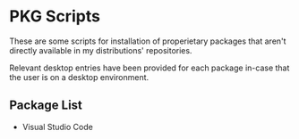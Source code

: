 # PKG Scripts

These are some scripts for installation of properietary packages that aren't directly available in my distributions' repositories.

Relevant desktop entries have been provided for each package in-case that the user is on a desktop environment.

## Package List

- Visual Studio Code
